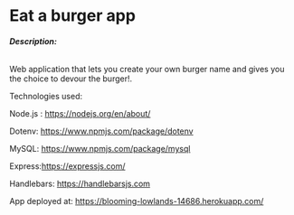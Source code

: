 # Eat a burger app

###### **Description:**

Web application that lets you create your own burger name and gives you the choice to devour the burger!. 

Technologies used:

Node.js : <https://nodejs.org/en/about/>

Dotenv: <https://www.npmjs.com/package/dotenv>

MySQL: <https://www.npmjs.com/package/mysql>

Express:https://expressjs.com/

Handlebars: https://handlebarsjs.com

App deployed at:  https://blooming-lowlands-14686.herokuapp.com/
